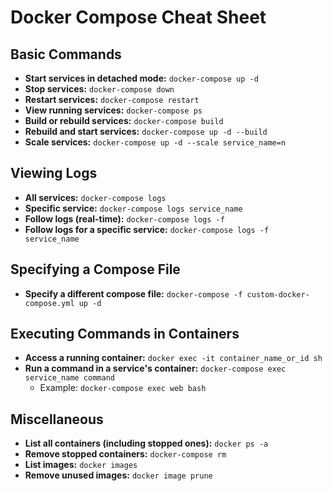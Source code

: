 # Docker Compose Cheat Sheet

## Basic Commands
- **Start services in detached mode:** `docker-compose up -d`
- **Stop services:** `docker-compose down`
- **Restart services:** `docker-compose restart`
- **View running services:** `docker-compose ps`
- **Build or rebuild services:** `docker-compose build`
- **Rebuild and start services:** `docker-compose up -d --build`
- **Scale services:** `docker-compose up -d --scale service_name=n`

## Viewing Logs
- **All services:** `docker-compose logs`
- **Specific service:** `docker-compose logs service_name`
- **Follow logs (real-time):** `docker-compose logs -f`
- **Follow logs for a specific service:** `docker-compose logs -f service_name`

## Specifying a Compose File
- **Specify a different compose file:** `docker-compose -f custom-docker-compose.yml up -d`

## Executing Commands in Containers
- **Access a running container:** `docker exec -it container_name_or_id sh`
- **Run a command in a service's container:** `docker-compose exec service_name command`
  - Example: `docker-compose exec web bash`

## Miscellaneous
- **List all containers (including stopped ones):** `docker ps -a`
- **Remove stopped containers:** `docker-compose rm`
- **List images:** `docker images`
- **Remove unused images:** `docker image prune`